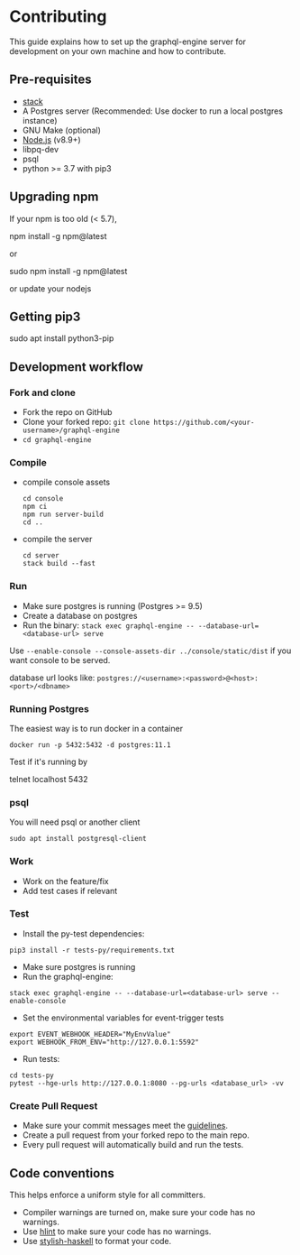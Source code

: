 # Contributing

This guide explains how to set up the graphql-engine server for development on your
own machine and how to contribute.

## Pre-requisites

- [stack](https://docs.haskellstack.org/en/stable/README/#how-to-install)
- A Postgres server (Recommended: Use docker to run a local postgres instance)
- GNU Make (optional)
- [Node.js](https://nodejs.org/en/) (v8.9+)
- libpq-dev
- psql
- python >= 3.7 with pip3

## Upgrading npm

If your npm is too old  (< 5.7),

npm install -g npm@latest

or

sudo npm install -g npm@latest

or update your nodejs

## Getting pip3

sudo apt install python3-pip

## Development workflow

### Fork and clone
- Fork the repo on GitHub
- Clone your forked repo: `git clone https://github.com/<your-username>/graphql-engine`
- `cd graphql-engine`

### Compile
- compile console assets
  ```
  cd console
  npm ci
  npm run server-build
  cd ..
  ```
- compile the server
  ```
  cd server
  stack build --fast
  ```

### Run
- Make sure postgres is running (Postgres >= 9.5)
- Create a database on postgres
- Run the binary: `stack exec graphql-engine -- --database-url=<database-url> serve`

Use `--enable-console --console-assets-dir ../console/static/dist` if you want console to be served.

database url looks like: `postgres://<username>:<password>@<host>:<port>/<dbname>`

### Running Postgres

The easiest way is to run docker in a container

````
docker run -p 5432:5432 -d postgres:11.1
````

Test if it's running by

telnet localhost 5432

### psql

You will need psql or another client

````
sudo apt install postgresql-client
````


### Work
- Work on the feature/fix
- Add test cases if relevant

### Test
- Install the py-test dependencies:

```
pip3 install -r tests-py/requirements.txt
```

- Make sure postgres is running
- Run the graphql-engine:

```
stack exec graphql-engine -- --database-url=<database-url> serve --enable-console
```

- Set the environmental variables for event-trigger tests

```
export EVENT_WEBHOOK_HEADER="MyEnvValue"
export WEBHOOK_FROM_ENV="http://127.0.0.1:5592"
```

- Run tests:

```
cd tests-py
pytest --hge-urls http://127.0.0.1:8080 --pg-urls <database_url> -vv
```

### Create Pull Request
- Make sure your commit messages meet the [guidelines](../CONTRIBUTING.md).
- Create a pull request from your forked repo to the main repo.
- Every pull request will automatically build and run the tests.

## Code conventions

This helps enforce a uniform style for all committers.

- Compiler warnings are turned on, make sure your code has no warnings.
- Use [hlint](https://github.com/ndmitchell/hlint) to make sure your code has no warnings.
- Use [stylish-haskell](https://github.com/jaspervdj/stylish-haskell) to format your code.
